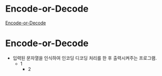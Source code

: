 
Encode-or-Decode
=====================
[Encode-or-Decode](#Encode-or-Decode)

# Encode-or-Decode

* 입력된 문자열을 인식하여 인코딩 디코딩 처리를 한 후 출력시켜주는 프로그램.
  * 1
    * 2
